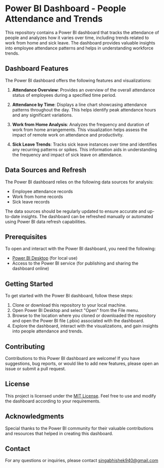 
# Power BI Dashboard - People Attendance and Trends

This repository contains a Power BI dashboard that tracks the attendance of people and analyzes how it varies over time, including trends related to work from home and sick leave. The dashboard provides valuable insights into employee attendance patterns and helps in understanding workforce trends.

## Dashboard Features

The Power BI dashboard offers the following features and visualizations:

1. **Attendance Overview**: Provides an overview of the overall attendance status of employees during a specified time period.

2. **Attendance by Time**: Displays a line chart showcasing attendance patterns throughout the day. This helps identify peak attendance hours and any significant variations.

3. **Work from Home Analysis**: Analyzes the frequency and duration of work from home arrangements. This visualization helps assess the impact of remote work on attendance and productivity.

4. **Sick Leave Trends**: Tracks sick leave instances over time and identifies any recurring patterns or spikes. This information aids in understanding the frequency and impact of sick leave on attendance.


## Data Sources and Refresh

The Power BI dashboard relies on the following data sources for analysis:

- Employee attendance records
- Work from home records
- Sick leave records

The data sources should be regularly updated to ensure accurate and up-to-date insights. The dashboard can be refreshed manually or automated using Power BI data refresh capabilities.

## Prerequisites

To open and interact with the Power BI dashboard, you need the following:

- [Power BI Desktop](https://powerbi.microsoft.com/desktop) (for local use)
- Access to the Power BI service (for publishing and sharing the dashboard online)

## Getting Started

To get started with the Power BI dashboard, follow these steps:

1. Clone or download this repository to your local machine.
2. Open Power BI Desktop and select "Open" from the File menu.
3. Browse to the location where you cloned or downloaded the repository and open the Power BI file (.pbix) associated with the dashboard.
4. Explore the dashboard, interact with the visualizations, and gain insights into people attendance and trends.

## Contributing

Contributions to this Power BI dashboard are welcome! If you have suggestions, bug reports, or would like to add new features, please open an issue or submit a pull request.

## License

This project is licensed under the [MIT License](LICENSE). Feel free to use and modify the dashboard according to your requirements.

## Acknowledgments

Special thanks to the Power BI community for their valuable contributions and resources that helped in creating this dashboard.

## Contact

For any questions or inquiries, please contact singabhishek940@gmail.com
